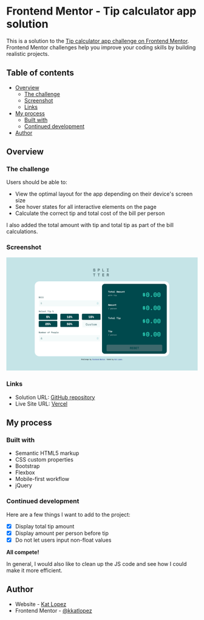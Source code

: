 # Frontend Mentor - Tip calculator app solution

This is a solution to the [Tip calculator app challenge on Frontend Mentor](https://www.frontendmentor.io/challenges/tip-calculator-app-ugJNGbJUX). Frontend Mentor challenges help you improve your coding skills by building realistic projects.

## Table of contents

- [Overview](#overview)
  - [The challenge](#the-challenge)
  - [Screenshot](#screenshot)
  - [Links](#links)
- [My process](#my-process)
  - [Built with](#built-with)
  - [Continued development](#continued-development)
- [Author](#author)

## Overview

### The challenge

Users should be able to:

- View the optimal layout for the app depending on their device's screen size
- See hover states for all interactive elements on the page
- Calculate the correct tip and total cost of the bill per person

I also added the total amount with tip and total tip as part of the bill calculations.

### Screenshot

![Screenshot of solution](./images//screenshot.png)

### Links

- Solution URL: [GitHub repository](https://github.com/kkatlopez/frontend-mentor/tree/main/tip-calculator)
- Live Site URL: [Vercel](https://frontend-mentor-kkatlopez.vercel.app/tip-calculator/index.html)

## My process

### Built with

- Semantic HTML5 markup
- CSS custom properties
- Bootstrap
- Flexbox
- Mobile-first workflow
- jQuery

### Continued development

Here are a few things I want to add to the project:

- [x] Display total tip amount
- [x] Display amount per person before tip
- [x] Do not let users input non-float values

**All compete!**

In general, I would also like to clean up the JS code and see how I could make it more efficient.

## Author

- Website - [Kat Lopez](https://linkedin.com/in/kkatlopez)
- Frontend Mentor - [@kkatlopez](https://www.frontendmentor.io/profile/kkatlopez)

